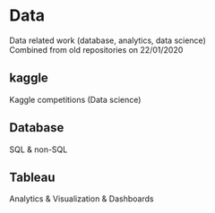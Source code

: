 # Data
Data related work (database, analytics, data science)  
Combined from old repositories on 22/01/2020

## kaggle
Kaggle competitions (Data science)



## Database
SQL & non-SQL



## Tableau
Analytics & Visualization & Dashboards
